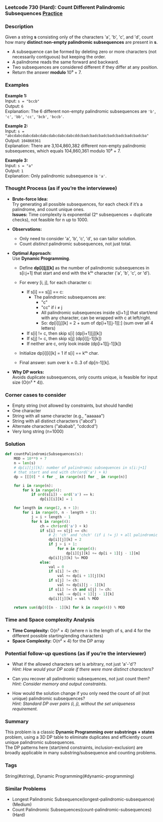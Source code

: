 ### Leetcode 730 (Hard): Count Different Palindromic Subsequences [Practice](https://leetcode.com/problems/count-different-palindromic-subsequences)

### Description  
Given a string **s** consisting only of the characters 'a', 'b', 'c', and 'd', count how many **distinct non-empty palindromic subsequences** are present in **s**.  
- A subsequence can be formed by deleting zero or more characters (not necessarily contiguous) but keeping the order.
- A palindrome reads the same forward and backward.
- Two subsequences are considered different if they differ at any position.
- Return the answer **modulo** 10⁹ + 7.

### Examples  

**Example 1:**  
Input: `s = "bccb"`  
Output: `6`  
Explanation: The 6 different non-empty palindromic subsequences are `'b'`, `'c'`, `'bb'`, `'cc'`, `'bcb'`, `'bccb'`.

**Example 2:**  
Input: `s = "abcdabcdabcdabcdabcdabcdabcdabcddcbadcbadcbadcbadcbadcbadcbadcba"`  
Output: `104860361`  
Explanation: There are 3,104,860,382 different non-empty palindromic subsequences, which equals 104,860,361 modulo 10⁹ + 7.

**Example 3:**  
Input: `s = "a"`  
Output: `1`  
Explanation: Only palindromic subsequence is `'a'`.

### Thought Process (as if you’re the interviewee)  

- **Brute-force Idea:**  
  Try generating all possible subsequences, for each check if it’s a palindrome, and count unique ones.  
  **Issues:** Time complexity is exponential (2ⁿ subsequences + duplicate checks), not feasible for n up to 1000.

- **Observations:**  
  - Only need to consider 'a', 'b', 'c', 'd', so can tailor solution.
  - Count *distinct* palindromic subsequences, not just total.

- **Optimal Approach:**  
  Use **Dynamic Programming**.  
  - Define **dp[i][j][k]** as the number of palindromic subsequences in s[i:j+1] that start and end with the kᵗʰ character ('a', 'b', 'c', or 'd').
  - For every [i, j], for each character c:
    - If s[i] == s[j] == c:
      - The palindromic subsequences are:
        - "c"
        - "cc" if i ≠ j
        - All palindromic subsequences inside s[i+1:j] that start/end with any character, can be wrapped with c at left/right.
        - So: dp[i][j][k] = 2 + sum of dp[i+1][j-1][:] (sum over all 4 letters)
    - If s[i] != c, then skip s[i] (dp[i+1][j][k])  
    - If s[j] != c, then skip s[j] (dp[i][j-1][k])
    - If neither are c, only look inside (dp[i+1][j-1][k])

  - Initialize dp[i][i][k] = 1 if s[i] == kᵗʰ char.
  - Final answer: sum over k = 0..3 of dp[n-1][k].

- **Why DP works:**  
  Avoids duplicate subsequences, only counts unique, is feasible for input size (O(n² \* 4)).

### Corner cases to consider  
- Empty string (not allowed by constraints, but should handle)
- One character
- String with all same character (e.g., "aaaaaa")
- String with all distinct characters ("abcd")
- Alternate characters ("ababab", "cdcdcd")
- Very long string (n=1000)

### Solution

```python
def countPalindromicSubsequences(s):
    MOD = 10**9 + 7
    n = len(s)
    # dp[i][j][k]: number of palindromic subsequences in s[i:j+1]
    # that start and end with chr(ord('a') + k)
    dp = [[[0] * 4 for _ in range(n)] for _ in range(n)]

    for i in range(n):
        for k in range(4):
            if ord(s[i]) - ord('a') == k:
                dp[i][i][k] = 1

    for length in range(2, n + 1):
        for i in range(0, n - length + 1):
            j = i + length - 1
            for k in range(4):
                ch = chr(ord('a') + k)
                if s[i] == s[j] == ch:
                    # 2: 'ch' and 'chch' (if i != j) + all palindromic subsequences inside
                    dp[i][j][k] = 2
                    if j > i + 1:
                        for m in range(4):
                            dp[i][j][k] += dp[i + 1][j - 1][m]
                    dp[i][j][k] %= MOD
                else:
                    val = 0
                    if s[i] != ch:
                        val += dp[i + 1][j][k]
                    if s[j] != ch:
                        val += dp[i][j - 1][k]
                    if s[i] != ch and s[j] != ch:
                        val -= dp[i + 1][j - 1][k]
                    dp[i][j][k] = val % MOD

    return sum(dp[0][n - 1][k] for k in range(4)) % MOD
```

### Time and Space complexity Analysis  

- **Time Complexity:** O(n² × 4) (where n is the length of s, and 4 for the different possible starting/ending characters)
- **Space Complexity:** O(n² × 4) for the DP array

### Potential follow-up questions (as if you’re the interviewer)  

- What if the allowed characters set is arbitrary, not just 'a'-'d'?  
  *Hint: How would your DP scale if there were more distinct characters?*

- Can you recover all palindromic subsequences, not just count them?  
  *Hint: Consider memory and output constraints.*

- How would the solution change if you only need the count of *all* (not unique) palindromic subsequences?  
  *Hint: Standard DP over pairs (i, j), without the set uniqueness requirement.*

### Summary
This problem is a classic **Dynamic Programming over substrings + states** problem, using a 3D DP table to eliminate duplicates and efficiently count unique palindromic subsequences.  
The DP patterns here (start/end constraints, inclusion-exclusion) are broadly applicable in many substring/subsequence and counting problems.

### Tags
String(#string), Dynamic Programming(#dynamic-programming)

### Similar Problems
- Longest Palindromic Subsequence(longest-palindromic-subsequence) (Medium)
- Count Palindromic Subsequences(count-palindromic-subsequences) (Hard)